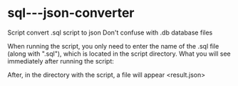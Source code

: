 # sql---json-converter
Script convert .sql script to json Don't confuse with .db database files



When running the script, you only need to enter the name of the .sql file (along with ".sql"), which is located in the script directory.
What you will see immediately after running the script:


After, in the directory with the script, a file will appear
<result.json>
